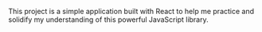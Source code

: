 This project is a simple application built with React to help me practice and solidify my understanding of this powerful JavaScript library. 
